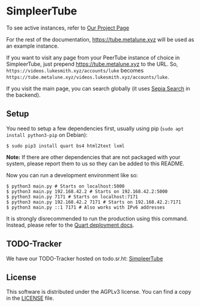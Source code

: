 # SimpleerTube

To see active instances, refer to [Our Project Page](https://simple-web.metalune.xyz/projects/simpleertube.html)

For the rest of the documentation, https://tube.metalune.xyz will be used as an example instance.

If you want to visit any page from your PeerTube instance of choice in SimpleerTube, just prepend https://tube.metalune.xyz to the URL.
So, `https://videos.lukesmith.xyz/accounts/luke` becomes `https://tube.metalune.xyz/videos.lukesmith.xyz/accounts/luke`.

If you visit the main page, you can search globally (it uses [Sepia Search](https://sepiasearch.org) in the backend).

## Setup

You need to setup a few dependencies first, usually using pip (`sudo apt install python3-pip` on Debian):

```
$ sudo pip3 install quart bs4 html2text lxml
```

**Note:** If there are other dependencies that are not packaged with your system, please report them to us so they can be added to this README.

Now you can run a development environment like so:

```
$ python3 main.py # Starts on localhost:5000
$ python3 main.py 192.168.42.2 # Starts on 192.168.42.2:5000
$ python3 main.py 7171 # Starts on localhost:7171
$ python3 main.py 192.168.42.2 7171 # Starts on 192.168.42.2:7171
$ python3 main.py ::1 7171 # Also works with IPv6 addresses
```

It is strongly disrecommended to run the production using this command. Instead, please refer to the [Quart deployment docs](https://pgjones.gitlab.io/quart/tutorials/deployment.html).

## TODO-Tracker

We have our TODO-Tracker hosted on todo.sr.ht: [SimpleerTube](https://todo.sr.ht/~metalune/SimpleerTube)

## License

This software is distributed under the AGPLv3 license. You can find a copy in the [LICENSE](LICENSE) file.

